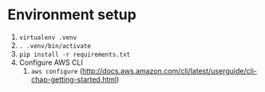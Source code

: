 # Environment setup
1. `virtualenv .venv`
1. `. .venv/bin/activate`
1. `pip install -r requirements.txt`
1. Configure AWS CLI
   1. `aws configure` (http://docs.aws.amazon.com/cli/latest/userguide/cli-chap-getting-started.html)